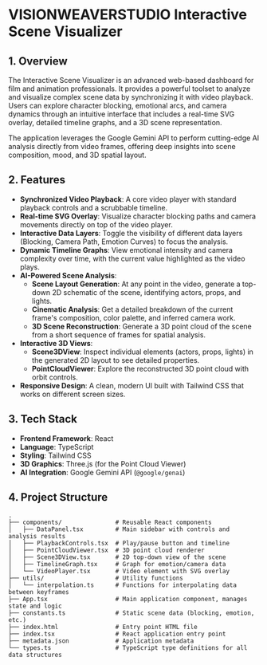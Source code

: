 
# VISIONWEAVERSTUDIO Interactive Scene Visualizer

## 1. Overview

The Interactive Scene Visualizer is an advanced web-based dashboard for film and animation professionals. It provides a powerful toolset to analyze and visualize complex scene data by synchronizing it with video playback. Users can explore character blocking, emotional arcs, and camera dynamics through an intuitive interface that includes a real-time SVG overlay, detailed timeline graphs, and a 3D scene representation.

The application leverages the Google Gemini API to perform cutting-edge AI analysis directly from video frames, offering deep insights into scene composition, mood, and 3D spatial layout.

## 2. Features

- **Synchronized Video Playback**: A core video player with standard playback controls and a scrubbable timeline.
- **Real-time SVG Overlay**: Visualize character blocking paths and camera movements directly on top of the video player.
- **Interactive Data Layers**: Toggle the visibility of different data layers (Blocking, Camera Path, Emotion Curves) to focus the analysis.
- **Dynamic Timeline Graphs**: View emotional intensity and camera complexity over time, with the current value highlighted as the video plays.
- **AI-Powered Scene Analysis**:
    - **Scene Layout Generation**: At any point in the video, generate a top-down 2D schematic of the scene, identifying actors, props, and lights.
    - **Cinematic Analysis**: Get a detailed breakdown of the current frame's composition, color palette, and inferred camera work.
    - **3D Scene Reconstruction**: Generate a 3D point cloud of the scene from a short sequence of frames for spatial analysis.
- **Interactive 3D Views**:
    - **Scene3DView**: Inspect individual elements (actors, props, lights) in the generated 2D layout to see detailed properties.
    - **PointCloudViewer**: Explore the reconstructed 3D point cloud with orbit controls.
- **Responsive Design**: A clean, modern UI built with Tailwind CSS that works on different screen sizes.

## 3. Tech Stack

- **Frontend Framework**: React
- **Language**: TypeScript
- **Styling**: Tailwind CSS
- **3D Graphics**: Three.js (for the Point Cloud Viewer)
- **AI Integration**: Google Gemini API (`@google/genai`)

## 4. Project Structure

```
.
├── components/               # Reusable React components
│   ├── DataPanel.tsx         # Main sidebar with controls and analysis results
│   ├── PlaybackControls.tsx  # Play/pause button and timeline
│   ├── PointCloudViewer.tsx  # 3D point cloud renderer
│   ├── Scene3DView.tsx       # 2D top-down view of the scene
│   ├── TimelineGraph.tsx     # Graph for emotion/camera data
│   └── VideoPlayer.tsx       # Video element with SVG overlay
├── utils/                    # Utility functions
│   └── interpolation.ts      # Functions for interpolating data between keyframes
├── App.tsx                   # Main application component, manages state and logic
├── constants.ts              # Static scene data (blocking, emotion, etc.)
├── index.html                # Entry point HTML file
├── index.tsx                 # React application entry point
├── metadata.json             # Application metadata
└── types.ts                  # TypeScript type definitions for all data structures
```
